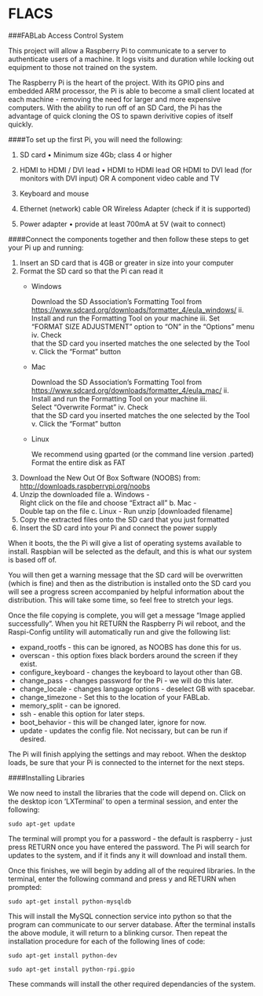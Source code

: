 FLACS
=====

###FABLab Access Control System

This project will allow a Raspberry Pi to communicate to a server to authenticate users of a machine. 
It logs visits and duration while locking out equipment to those not trained on the system.


The Raspberry Pi is the heart of the project. With its GPIO pins and embedded ARM processor, the Pi is able to become a small client located at each machine - removing the need for larger and more expensive computers. With the ability to run off of an SD Card, the Pi has the advantage of quick cloning the OS to spawn derivitive copies of itself quickly.

####To set up the first Pi, you will need the following:
	
1. SD card • Minimum size 4Gb; class 4 or higher

2. HDMI to HDMI / DVI lead • HDMI to HDMI lead OR 
		HDMI to DVI lead (for monitors with DVI input) OR
                A component video cable and TV

3. Keyboard and mouse 

4. Ethernet (network) cable OR Wireless Adapter (check if it is supported)

5. Power adapter • provide at least 700mA at 5V (wait to connect)

####Connect the components together and then follow these steps to get your Pi up and running:

1. Insert an SD card that is 4GB or greater in size into your computer
2. Format the SD card so that the Pi can read it
	* Windows
	
		Download the SD Association’s Formatting Tool from
		https://www.sdcard.org/downloads/formatter_4/eula_windows/
		ii. Install and run the Formatting Tool on your machine
		iii. Set “FORMAT SIZE ADJUSTMENT” option to “ON” in the “Options” menu
		iv. Check that the SD card you inserted matches the one selected by the Tool
		v. Click the “Format” button
	* Mac
	
		Download the SD Association’s Formatting Tool from
		https://www.sdcard.org/downloads/formatter_4/eula_mac/
		ii. Install and run the Formatting Tool on your machine
		iii. Select “Overwrite Format”
		iv. Check that the SD card you inserted matches the one selected by the Tool
		v. Click the “Format” button
	* Linux
	
		We recommend using gparted (or the command line version .parted)
		Format the entire disk as FAT
3. Download the New Out Of Box Software (NOOBS) from:
	http://downloads.raspberrypi.org/noobs
4. Unzip the downloaded file
	a. Windows - Right click on the file and choose “Extract all”
	b. Mac - Double tap on the file
	c. Linux - Run unzip [downloaded filename]
5. Copy the extracted files onto the SD card that you just formatted
6. Insert the SD card into your Pi and connect the power supply

When it boots, the the Pi will give a list of operating systems available to install. Raspbian will be selected as the default, and this is what our system is based off of.

You will then get a warning message that the SD card will be overwritten (which is fine) and then as the distribution is installed onto the SD card you will see a progress screen accompanied by helpful information about the distribution. This will take some time, so feel free to stretch your legs.

Once the file copying is complete, you will get a message “Image applied successfully”. When you hit RETURN the Raspberry Pi wil reboot, and the Raspi-Config untility will automatically run and give the following list:

* expand_rootfs		- this can be ignored, as NOOBS has done this for us.
* overscan			- this option fixes black borders around the screen if they exist.
* configure_keyboard	- changes the keyboard to layout other than GB.
* change_pass			- changes password for the Pi - we will do this later.
* change_locale		- changes language options - deselect GB with spacebar.
* change_timezone		- Set this to the location of your FABLab.
* memory_split 		- can be ignored.
* ssh 				- enable this option for later steps.
* boot_behavior 		- this will be changed later, ignore for now.
* update 			- updates the config file. Not necissary, but can be run if desired.

The Pi will finish applying the settings and may reboot. When the desktop loads, be sure that your Pi is connected to the internet for the next steps.

####Installing Libraries

We now need to install the libraries that the code will depend on. Click on the desktop icon ‘LXTerminal’ to open a terminal session, and enter the following:

```sudo apt-get update```

The terminal will prompt you for a password - the default is raspberry - just press RETURN once you have entered the password. The Pi will search for updates to the system, and if it finds any it will download and install them. 

Once this finishes, we will begin by adding all of the required libraries. In the terminal, enter the following command and press y and RETURN when prompted:

```sudo apt-get install python-mysqldb```

This will install the MySQL connection service into python so that the program can communicate to our server database. After the terminal installs the above module, it will return to a blinking cursor. Then repeat the installation procedure for each of the following lines of code:

```sudo apt-get install python-dev```

```sudo apt-get install python-rpi.gpio```

These commands will install the other required dependancies of the system.
